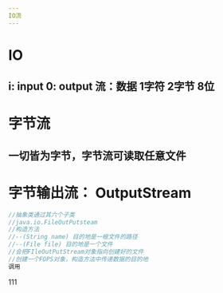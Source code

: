 ```yaml
---
IO流
---
```




# IO

## i: input  0: output 流：数据 1字符 2字节 8位

# 字节流

## 一切皆为字节，字节流可读取任意文件

# 字节输出流： OutputStream

```java
//抽象类通过其六个子类
//java.io.FileOutPutsteam
//构造方法
//--(String name) 目的地是一根文件的路径
//--(File file) 目的地是一个文件
//会把FIleOutPutStream对象指向创建好的文件
//创建一个FOPS对象，构造方法中传递数据的目的地
调用
```





111

